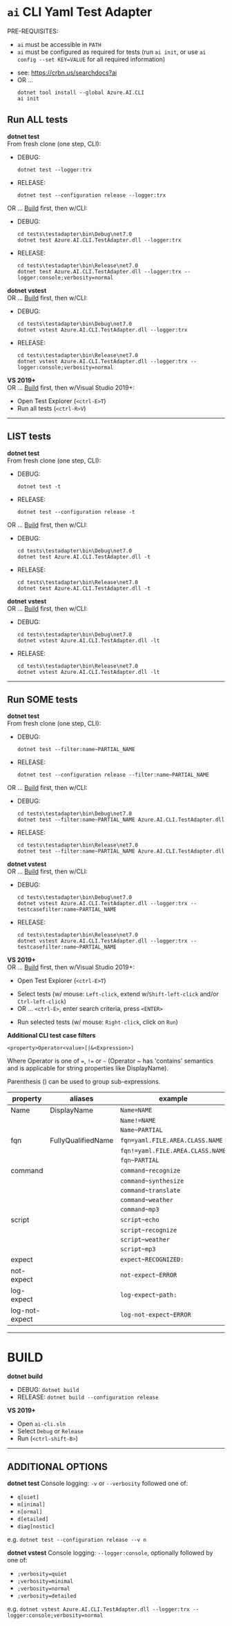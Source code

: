 # `ai` CLI Yaml Test Adapter

PRE-REQUISITES:
* `ai` must be accessible in `PATH`
* `ai` must be configured as required for tests (run `ai init`, or use `ai config --set KEY=VALUE` for all required information)
- see: https://crbn.us/searchdocs?ai
- OR ...
  ```dotnetcli
  dotnet tool install --global Azure.AI.CLI
  ai init
  ```

## Run ALL tests

**dotnet test**  
From fresh clone (one step, CLI):
* DEBUG:
  ```dotnetcli
  dotnet test --logger:trx
  ```
* RELEASE:
  ```dotnetcli
  dotnet test --configuration release --logger:trx
  ```

OR ... [Build](#BUILD) first, then w/CLI:
* DEBUG:
  ```dotnetcli
  cd tests\testadapter\bin\Debug\net7.0
  dotnet test Azure.AI.CLI.TestAdapter.dll --logger:trx
  ```
* RELEASE:
  ```dotnetcli
  cd tests\testadapter\bin\Release\net7.0
  dotnet test Azure.AI.CLI.TestAdapter.dll --logger:trx --logger:console;verbosity=normal
  ```

**dotnet vstest**  
OR ... [Build](#BUILD) first, then w/CLI:
* DEBUG:
  ```dotnetcli
  cd tests\testadapter\bin\Debug\net7.0
  dotnet vstest Azure.AI.CLI.TestAdapter.dll --logger:trx
  ```
* RELEASE:
  ```dotnetcli
  cd tests\testadapter\bin\Release\net7.0
  dotnet vstest Azure.AI.CLI.TestAdapter.dll --logger:trx --logger:console;verbosity=normal
  ```

**VS 2019+**  
OR ... [Build](#BUILD) first, then w/Visual Studio 2019+:
* Open Test Explorer (`<ctrl-E>T`)
* Run all tests (`<ctrl-R>V`)

---
## LIST tests

**dotnet test**  
From fresh clone (one step, CLI):
* DEBUG:
  ```dotnetcli
  dotnet test -t
  ```
* RELEASE:
  ```dotnetcli
  dotnet test --configuration release -t
  ```

OR ... [Build](#BUILD) first, then w/CLI:
* DEBUG:
  ```dotnetcli
  cd tests\testadapter\bin\Debug\net7.0
  dotnet test Azure.AI.CLI.TestAdapter.dll -t
  ```
* RELEASE:
  ```dotnetcli
  cd tests\testadapter\bin\Release\net7.0
  dotnet test Azure.AI.CLI.TestAdapter.dll -t
  ```

**dotnet vstest**  
OR ... [Build](#BUILD) first, then w/CLI:
* DEBUG:
  ```dotnetcli
  cd tests\testadapter\bin\Debug\net7.0
  dotnet vstest Azure.AI.CLI.TestAdapter.dll -lt
  ```
* RELEASE:
  ```dotnetcli
  cd tests\testadapter\bin\Release\net7.0
  dotnet vstest Azure.AI.CLI.TestAdapter.dll -lt
  ```

---
## Run SOME tests

**dotnet test**  
From fresh clone (one step, CLI):
* DEBUG:
  ```dotnetcli
  dotnet test --filter:name~PARTIAL_NAME
  ```
* RELEASE:
  ```dotnetcli
  dotnet test --configuration release --filter:name~PARTIAL_NAME
  ```

OR ... [Build](#BUILD) first, then w/CLI:

* DEBUG:
  ```dotnetcli
  cd tests\testadapter\bin\Debug\net7.0
  dotnet test --filter:name~PARTIAL_NAME Azure.AI.CLI.TestAdapter.dll
  ```
* RELEASE:
  ```dotnetcli
  cd tests\testadapter\bin\Release\net7.0
  dotnet test --filter:name~PARTIAL_NAME Azure.AI.CLI.TestAdapter.dll
  ```

**dotnet vstest**  
OR ... [Build](#BUILD) first, then w/CLI:
* DEBUG:
  ```dotnetcli
  cd tests\testadapter\bin\Debug\net7.0
  dotnet vstest Azure.AI.CLI.TestAdapter.dll --logger:trx --testcasefilter:name~PARTIAL_NAME
  ```
* RELEASE:
  ```dotnetcli
  cd tests\testadapter\bin\Release\net7.0
  dotnet vstest Azure.AI.CLI.TestAdapter.dll --logger:trx --testcasefilter:name~PARTIAL_NAME
  ```

**VS 2019+**  
OR ... [Build](#BUILD) first, then w/Visual Studio 2019+:
* Open Test Explorer (`<ctrl-E>T`)
- Select tests (w/ mouse: `Left-click`, extend w/`Shift-left-click` and/or `Ctrl-left-click`)
- OR ... `<ctrl-E>`, enter search criteria, press `<ENTER>`
* Run selected tests (w/ mouse: `Right-click`, click on `Run`)

**Additional CLI test case filters**

`<property>Operator<value>[|&<Expression>]`

Where Operator is one of `=`, `!=` or `~` (Operator ~ has 'contains'
semantics and is applicable for string properties like DisplayName).

Parenthesis () can be used to group sub-expressions.

| property | aliases | example |
|-|-|-|
| Name | DisplayName | `Name=NAME`
| | | `Name!=NAME`
| | | `Name~PARTIAL`
| fqn | FullyQualifiedName | `fqn=yaml.FILE.AREA.CLASS.NAME`
| | | `fqn!=yaml.FILE.AREA.CLASS.NAME`
| | | `fqn~PARTIAL`
| command | | `command~recognize`
| | | `command~synthesize`
| | | `command~translate`
| | | `command~weather`
| | | `command~mp3`
| script | | `script~echo`
| | | `script~recognize`
| | | `script~weather`
| | | `script~mp3`
| expect | | `expect~RECOGNIZED:`
| not-expect | | `not-expect~ERROR`
| log-expect | | `log-expect~path:`
| log-not-expect | | `log-not-expect~ERROR`

---
# BUILD

**dotnet build**
* DEBUG: `dotnet build`
* RELEASE: `dotnet build --configuration release` 

**VS 2019+**
* Open `ai-cli.sln`
* Select `Debug` or `Release`
* Run (`<ctrl-shift-B>`)

---

## ADDITIONAL OPTIONS

**dotnet test**
Console logging: `-v` or `--verbosity` followed one of:
* `q[uiet]`
* `m[inimal]`
* `n[ormal]`
* `d[etailed]`
* `diag[nostic]`

e.g. `dotnet test --configuration release --v n`

**dotnet vstest**
Console logging: `--logger:console`, optionally followed by one of:
* `;verbosity=quiet`
* `;verbosity=minimal`
* `;verbosity=normal`
* `;verbosity=detailed`

e.g. `dotnet vstest Azure.AI.CLI.TestAdapter.dll --logger:trx --logger:console;verbosity=normal`